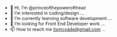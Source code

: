 - 👋 Hi, I’m @princeofthepoweroftheair
- 👀 I’m interested in coding/design ...
- 🌱 I’m currently learning software development  ...
- 💞️ I’m looking for Front End Developer work ...
- 📫 How to reach me itxmcvade@gmail.com ...

<!---
princeofthepoweroftheair/princeofthepoweroftheair is a ✨ special ✨ repository because its `README.md` (this file) appears on your GitHub profile.
You can click the Preview link to take a look at your changes.
--->
